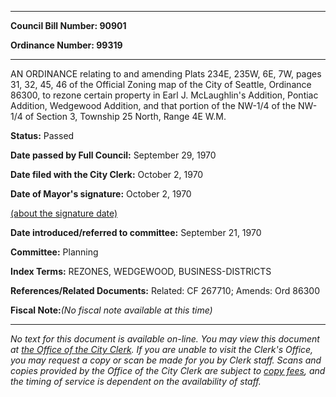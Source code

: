 

********

**Council Bill Number: 90901**
   
**Ordinance Number: 99319**
********

 AN ORDINANCE relating to and amending Plats 234E, 235W, 6E, 7W, pages 31, 32, 45, 46 of the Official Zoning map of the City of Seattle, Ordinance 86300, to rezone certain property in Earl J. McLaughlin's Addition, Pontiac Addition, Wedgewood Addition, and that portion of the NW-1/4 of the NW-1/4 of Section 3, Township 25 North, Range 4E W.M.

**Status:** Passed
   
**Date passed by Full Council:** September 29, 1970
   
**Date filed with the City Clerk:** October 2, 1970
   
**Date of Mayor's signature:** October 2, 1970
   
[(about the signature date)](/~public/approvaldate.htm)
   
   
   
**Date introduced/referred to committee:** September 21, 1970
   
**Committee:** Planning
   
   
**Index Terms:** REZONES, WEDGEWOOD, BUSINESS-DISTRICTS

**References/Related Documents:** Related: CF 267710; Amends: Ord 86300

**Fiscal Note:**_(No fiscal note available at this time)_
********

_No text for this document is available on-line. You may view this document at [the Office of the City Clerk](http://www.seattle.gov/leg/clerk/contactUs.htm). If you are unable to visit the Clerk's Office, you may request a copy or scan be made for you by Clerk staff. Scans and copies provided by the Office of the City Clerk are subject to [copy fees](http://clerk.seattle.gov/~public/clerkfees.htm), and the timing of service is dependent on the availability of staff._

